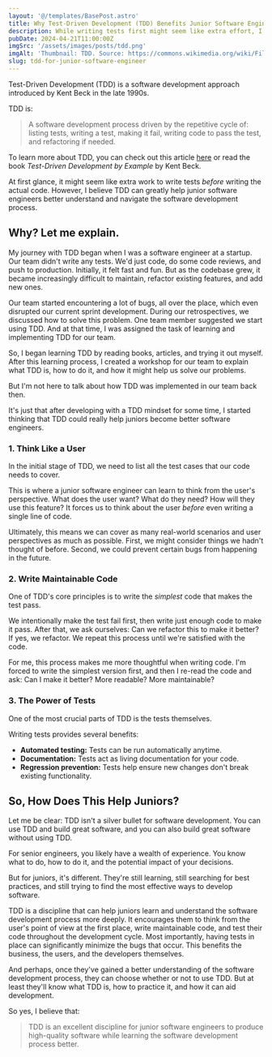 ```yaml
---
layout: '@/templates/BasePost.astro'
title: Why Test-Driven Development (TDD) Benefits Junior Software Engineers
description: While writing tests first might seem like extra effort, I believe TDD can significantly help junior software engineers learn and improve their understanding of the software development process.
pubDate: 2024-04-21T11:00:00Z
imgSrc: '/assets/images/posts/tdd.png'
imgAlt: 'Thumbnail: TDD. Source: https://commons.wikimedia.org/wiki/File:Tdd-abstract.png'
slug: tdd-for-junior-software-engineer
---
```


Test-Driven Development (TDD) is a software development approach introduced by Kent Beck in the late 1990s.

TDD is:

> A software development process driven by the repetitive cycle of: listing tests, writing a test, making it fail, writing code to pass the test, and refactoring if needed.

To learn more about TDD, you can check out this article [here](https://tidyfirst.substack.com/p/canon-tdd) or read the book *Test-Driven Development by Example* by Kent Beck.

At first glance, it might seem like extra work to write tests *before* writing the actual code. However, I believe TDD can greatly help junior software engineers better understand and navigate the software development process.

## Why? Let me explain.

My journey with TDD began when I was a software engineer at a startup. Our team didn't write any tests. We'd just code, do some code reviews, and push to production. Initially, it felt fast and fun. But as the codebase grew, it became increasingly difficult to maintain, refactor existing features, and add new ones.

Our team started encountering a lot of bugs, all over the place, which even disrupted our current sprint development. During our retrospectives, we discussed how to solve this problem. One team member suggested we start using TDD. And at that time, I was assigned the task of learning and implementing TDD for our team.

So, I began learning TDD by reading books, articles, and trying it out myself. After this learning process, I created a workshop for our team to explain what TDD is, how to do it, and how it might help us solve our problems.

But I'm not here to talk about how TDD was implemented in our team back then.

It's just that after developing with a TDD mindset for some time, I started thinking that TDD could really help juniors become better software engineers.

### 1. Think Like a User

In the initial stage of TDD, we need to list all the test cases that our code needs to cover.

This is where a junior software engineer can learn to think from the user's perspective. What does the user want? What do they need? How will they use this feature? It forces us to think about the user *before* even writing a single line of code.

Ultimately, this means we can cover as many real-world scenarios and user perspectives as much as possible. First, we might consider things we hadn't thought of before. Second, we could prevent certain bugs from happening in the future.

### 2. Write Maintainable Code

One of TDD's core principles is to write the *simplest* code that makes the test pass.

We intentionally make the test fail first, then write just enough code to make it pass. After that, we ask ourselves: Can we refactor this to make it better? If yes, we refactor. We repeat this process until we're satisfied with the code.

For me, this process makes me more thoughtful when writing code. I'm forced to write the simplest version first, and then I re-read the code and ask: Can I make it better? More readable? More maintainable?

### 3. The Power of Tests

One of the most crucial parts of TDD is the tests themselves.

Writing tests provides several benefits:

*   **Automated testing:** Tests can be run automatically anytime.
*   **Documentation:** Tests act as living documentation for your code.
*   **Regression prevention:** Tests help ensure new changes don't break existing functionality.

## So, How Does This Help Juniors?

Let me be clear: TDD isn't a silver bullet for software development. You can use TDD and build great software, and you can also build great software without using TDD.

For senior engineers, you likely have a wealth of experience. You know what to do, how to do it, and the potential impact of your decisions.

But for juniors, it's different. They're still learning, still searching for best practices, and still trying to find the most effective ways to develop software.

TDD is a discipline that can help juniors learn and understand the software development process more deeply. It encourages them to think from the user's point of view at the first place, write maintainable code, and test their code throughout the development cycle. Most importantly, having tests in place can significantly minimize the bugs that occur. This benefits the business, the users, and the developers themselves.

And perhaps, once they've gained a better understanding of the software development process, they can choose whether or not to use TDD. But at least they'll know what TDD is, how to practice it, and how it can aid development.

So yes, I believe that:

> TDD is an excellent discipline for junior software engineers to produce high-quality software while learning the software development process better.